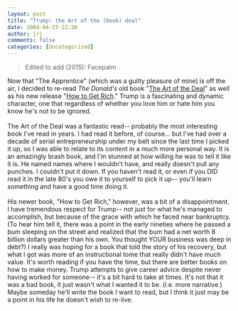 ```yaml
---
layout: post
title: "Trump: the Art of the (book) deal"
date: 2004-04-23 22:36
author: jrj
comments: false
categories: [Uncategorized]
---
```

> Edited to add (2015): Facepalm

Now that "The Apprentice" (which was a guilty pleasure of mine) is off the air, I decided to re-read *The Donald's* old book "<a href="http://www.amazon.com/exec/obidos/ASIN/0446353256/jrjcriticaldo-20?dev-t=mason-wrapper%26camp=2025%26link_code=xm2">The Art of the Deal</a>" as well as his new release "<a href="http://www.amazon.com/exec/obidos/ASIN/1400063272/jrjcriticaldo-20?dev-t=mason-wrapper%26camp=2025%26link_code=xm2">How to Get Rich</a>." Trump is a fascinating and dynamic character, one that regardless of whether you love him or hate him you know he's not to be ignored.<br /><br />The Art of the Deal was a fantastic read-- probably the most interesting book I've read in years. I had read it before, of course... but I've had over a decade of serial entrepreneurship under my belt since the last time I picked it up, so I was able to relate to its content in a much more personal way. It is an amazingly brash book, and I'm stunned at how willing he was to tell it like it is. He named names where I wouldn't have, and really doesn't pull any punches. I couldn't put it down. If you haven't read it, or even if you DID read it in the late 80's you owe it to yourself to pick it up-- you'll learn something and have a good time doing it.<br /><br />His newer book, "How to Get Rich," however, was a bit of a disappointment. I have tremendous respect for Trump-- not just for what he's managed to accomplish, but because of the grace with which he faced near bankruptcy. (To hear him tell it, there was a point in the early nineties where he passed a bum sleeping on the street and realized that the bum had a net worth 8 billion dollars greater than his own. You thought YOUR business was deep in debt?) I really was hoping for a book that told the story of his recovery, but what I got was more of an instructional tome that really didn't have much value. It's worth reading if you have the time, but there are better books on how to make money. Trump attempts to give career advice despite never having worked for someone-- it's a bit hard to take at times. It's not that it was a bad book, it just wasn't what I wanted it to be. (i.e. more narrative.) Maybe someday he'll write the book I want to read, but I think it just may be a point in his life he doesn't wish to re-live.
